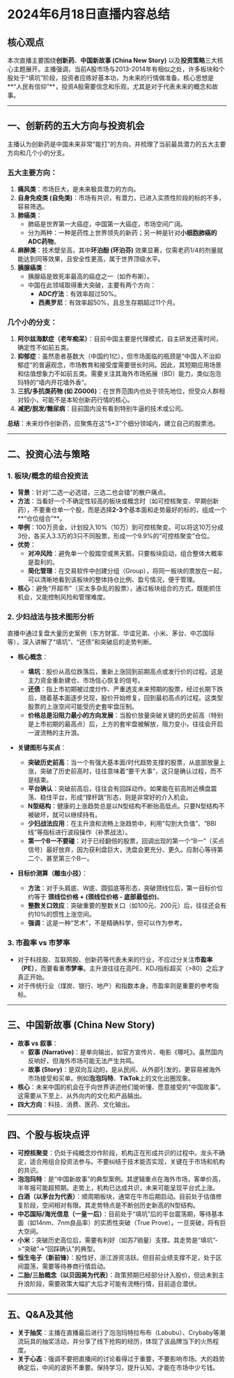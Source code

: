 # 2024年6月18日直播内容总结

## 核心观点

本次直播主要围绕**创新药**、**中国新故事 (China New Story)** 以及**投资策略**三大核心主题展开。主播强调，当前A股市场与2013-2014年有相似之处，许多板块和个股处于“填坑”阶段，投资者应练好基本功，为未来的行情做准备。核心思想是**“人民有信仰”**，投资A股需要信念和乐观，尤其是对于代表未来的概念和故事。

---

## 一、创新药的五大方向与投资机会

主播认为创新药是中国未来非常“能打”的方向，并梳理了当前最具潜力的五大主要方向和几个小的分支。

### 五大主要方向：

1.  **痛风类**：市场巨大，是未来极具潜力的方向。
2.  **自身免疫类 (自免类)**：市场有共识，有潜力，已进入实质性阶段的标的不多，容易筛选。
3.  **肺癌类**：
    *   肺癌是世界第一大癌症，中国第一大癌症，市场空间广阔。
    *   分为两种：一种是药性上世界领先的新药；另一种是针对**小细胞肺癌的ADC药物**。
4.  **麻醉类**：技术壁垒高，其中**环泊酚 (环泊芬)** 效果显著，仅需老药1/4的剂量就能达到同等效果，且安全性更高，属于世界顶级水平。
5.  **胰腺癌类**：
    *   胰腺癌是致死率最高的癌症之一（如乔布斯）。
    *   中国在此领域取得重大突破，主要有两个方向：
        *   **ADC疗法**：有效率超过50%。
        *   **西奥罗尼**：有效率超50%，且总生存期超过11个月。

### 几个小的分支：

1.  **阿尔兹海默症（老年痴呆）**：目前中国主要是代理模式，自主研发还需时间，确定性不如前五类。
2.  **抑郁症**：虽然患者基数大（中国约1亿），但市场面临的瓶颈是“中国人不治抑郁症”的普遍观念，市场教育和接受度需要很长时间。因此，其短期应用场景和估值想象力不如前五类。需要关注其海外市场拓展（BD）能力，类似泡泡玛特的“墙内开花墙外香”。
3.  **三抗/多抗类药物 (如 ZG006)**：在世界范围内也处于领先地位，但受众人群相对较小，可能不是本轮创新药行情的核心。
4.  **减肥/脱发/糖尿病**：目前国内没有看到特别牛逼的技术或公司。

**总结**：未来炒作创新药，应聚焦在这“5+3”个细分领域内，建立自己的股票池。

---

## 二、投资心法与策略

### 1. 板块/概念的组合投资法

*   **背景**：针对“二选一必选错，三选二也会错”的散户痛点。
*   **方法**：当看好一个不确定性较高的板块或概念时（如可控核聚变、早期创新药），不要重仓单一个股，而是选择**2-3个**基本面和走势最好的标的，组成一个**“仓位组合”**。
*   **举例**：100万资金，计划投入10%（10万）到可控核聚变。可以将这10万分成3份，各买入3.3万的3只不同股票，形成一个9.9%的“可控核聚变”仓位。
*   **优势**：
    *   **对冲风险**：避免单一个股踏空或黑天鹅，只要板块启动，组合整体大概率是盈利的。
    *   **简化管理**：在交易软件中创建分组（Group），将同一板块的票放在一起，可以清晰地看到该板块的整体持仓比例、盈亏情况，便于管理。
*   **核心**：避免“开超市”（买太多杂乱的股票），通过板块组合的方式，既能抓住机会，又能控制风险和管理难度。

### 2. 少妇战法与技术图形分析

直播中通过复盘大量历史案例（东方财富、华谊兄弟、小米、茅台、中芯国际等），深入讲解了“填坑”、“还债”和突破后的走势判断。

*   **核心概念**：
    *   **填坑**：股价从高位跌落后，重新上涨回到前期高点或发行价的过程。这是主力资金重新建仓、市场信心恢复的信号。
    *   **还债**：指上市初期被过度炒作、严重透支未来预期的股票，经过长期下跌后，随着基本面逐步兑现，股价开始修复，回到最初高点的过程。这类型股票的上涨空间可能受历史套牢盘压制。
    *   **价格总是沿阻力最小的方向发展**：当股价放量突破关键的历史前高（特别是上市初期的最高点）后，上方的套牢盘被解放，阻力变小，往往会开启一波流畅的主升浪。

*   **关键图形与买点**：
    *   **突破历史前高**：当一个有强大基本面/时代趋势支撑的股票，从底部放量上涨，突破了历史前高时，往往意味着“要干大事”，这只是确认过程，而不是结束。
    *   **平台确认**：突破前高后，往往会有回踩动作。如果能在前高附近横盘震荡、稳住平台，形成“撑杆跳”形态，则是非常好的介入机会。
    *   **N型结构**：健康的上涨趋势总是以N型结构不断抬高低点。只要N型结构不被破坏，就可以继续持有。
    *   **少妇战法应用**：在主升浪和流畅上涨趋势中，利用“勾到大负值”、“BBI线”等指标进行波段操作（补票战法）。
    *   **第一个B一不要碰**：对于已经翻倍的股票，回调出现的第一个“B一”（买点信号）最好放弃，因为获利盘巨大，洗盘会更充分、更久。应耐心等待第二个、甚至第三个B一。

*   **目标价测算（雕虫小技）**：
    *   **方法**：对于头肩底、W底、圆弧底等形态，突破颈线位后，第一目标价位约等于 **颈线位价格 + (颈线位价格 - 底部最低价)**。
    *   **整数关口效应**：突破重要的整数关口（如100元、200元）后，往往还会有约10%的惯性上涨空间。
    *   **强调**：这是一种“艺术”，不是精确科学，但可以作为参考。

### 3. 市盈率 vs 市梦率

*   对于科技股、互联网股、创新药等代表未来的行业，不应过分关注**市盈率（PE）**，而要看重**市梦率**。主升浪往往在高PE、KDJ指标超买（>80）之后才真正开始。
*   对于传统行业（煤炭、银行、地产）和指数本身，市盈率则是重要的参考指标。

---

## 三、中国新故事 (China New Story)

*   **故事 vs 叙事**：
    *   **叙事 (Narrative)**：是单向输出，如官方宣传片、电影《哪吒》。虽然国内反响好，但海外市场可能无法产生共鸣。
    *   **故事 (Story)**：是双向互动的，是从民间、从外部引发的，更容易被海外市场接受和买单。例如**泡泡玛特**、**TikTok**上的文化出圈现象。
*   **核心**：未来中国的机会在于向世界讲述他们能听懂、愿意接受的“中国故事”。这需要从下至上、从外向内的文化和产品输出。
*   **四大方向**：科技、消费、医药、文化输出。

---

## 四、个股与板块点评

*   **可控核聚变**：仍处于纯概念炒作阶段，机构正在形成共识的过程中。龙头不确定，适合用组合投资法参与。不要纠结于技术能否实现，关键在于市场和机构的共识。
*   **泡泡玛特**：是“中国新故事”的典型案例。其逻辑重点在海外市场，客单价高，半年报可能超预期。走势上，机构已达成共识，未来可能呈现平台式上涨。
*   **白酒（以茅台为代表）**：顺周期板块，通常在牛市后期启动。目前处于估值修复阶段，空间相对有限。其走势特点是不断创历史新高的N型结构。
*   **中芯国际/海光信息（一皇一后）**：目前处于“填坑”后的平台震荡期，等待基本面（如14nm、7nm良品率）的实质性突破（True Prove）。一旦突破，将有巨大空间。
*   **小米**：突破历史高位后，需要有利好（如苏7销量）支撑。其走势是“填坑”->“突破”->“回踩确认”的典型。
*   **恒生电子（新前锋）**：股性好，浙江游资活跃。但目前业绩支撑不足，处于区间震荡，需要等待券商行情启动。
*   **二胎/三胎概念（以贝因美为代表）**：政策预期已经部分计入股价，但远未到主升浪阶段，需要政策大幅扩大后才可能有流畅行情，目前适合潜伏。

---

## 五、Q&A及其他

*   **关于抽奖**：主播在直播最后进行了泡泡玛特拉布布（Labubu）、Crybaby等潮流玩具的抽奖活动，并分享了线下抢购的经历，体现了该品牌当下的火热程度。
*   **关于心态**：强调不要把直播间的讨论看得过于重要，不要影响市场。大的趋势确定后，中间的波折不重要。保持学习，提升认知，才能在市场中少亏钱。